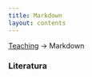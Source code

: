 ```yaml
---
title: Markdown
layout: contents
---
```


[Teaching](../../../teaching.md) &rarr; Markdown

### Literatura
